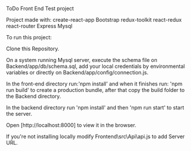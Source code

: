 ToDo Front End Test project

Project made with:
create-react-app
Bootstrap
redux-toolkit
react-redux
react-router
Express
Mysql

To run this project:

Clone this Repository.

On a system running Mysql server, execute the schema file on Backend/app/db/schema.sql, add your local credentials by environmental variables or directly on Backend/app/config/connection.js.

In the front-end directory run:'npm install' and when it finishes run: 'npm run build' to create a production bundle, after that copy the build folder to the Backend directory.

In the backend directory run 'npm install' and then 'npm run start' to start the server.

Open [http://localhost:8000] to view it in the browser.

If you're not installing locally modify Frontend\src\Api\api.js to add Server URL.
